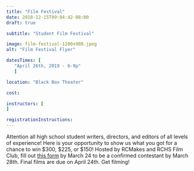 ```yaml
---
title: "Film Festival"
date: 2018-12-15T09:04:42-08:00
draft: true

subtitle: "Student Film Festival"

image: film-festival-1200x900.jpeg
alt: "Film Festival Flyer"

datesTimes: [ 
   "April 26th, 2019 - 6-9p"
   ]

location: "Black Box Theater"

cost:

instructors: [
]

registrationInstructions: 
---
```

Attention all high school student writers, directors, and editors of all levels of experience! Here is your opportunity to show us what you got for a chance to win $300, $225, or $150! Hosted by RCMakes and RCHS Film Club, fill out [this form](https://goo.gl/forms/760yT8PAx7OxNjH42) by March 24 to be a confirmed contestant by March 28th. Final films are due on April 24th. Get filming!
